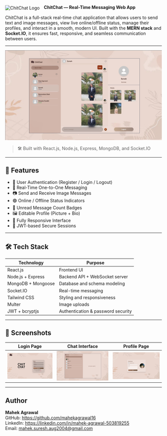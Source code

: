 <img src="client/src/assets/logo.png" alt="ChitChat Logo" width="30" style="vertical-align:middle; margin-right:10px;" />
<strong>ChitChat — Real-Time Messaging Web App</strong>

ChitChat is a full-stack real-time chat application that allows users to send text and image messages, view live online/offline status, manage their profiles, and interact in a smooth, modern UI. Built with the **MERN stack** and **Socket.IO**, it ensures fast, responsive, and seamless communication between users.

---

![ChitChat Preview](screenshots/hero.png)

> 🛠️ Built with React.js, Node.js, Express, MongoDB, and Socket.IO

---

## 🌟 Features

- 🔐 User Authentication (Register / Login / Logout)
- 💬 Real-Time One-to-One Messaging
- 📷 Send and Receive Image Messages
- 🟢 Online / Offline Status Indicators
- 🔢 Unread Message Count Badges
- 🖼️ Editable Profile (Picture + Bio)
- 📱 Fully Responsive Interface
- 🔐 JWT-based Secure Sessions

---

## 🛠️ Tech Stack

| Technology      | Purpose                       |
|----------------|-------------------------------|
| React.js        | Frontend UI                   |
| Node.js + Express | Backend API + WebSocket server |
| MongoDB + Mongoose | Database and schema modeling   |
| Socket.IO       | Real-time messaging            |
| Tailwind CSS    | Styling and responsiveness     |
| Multer          | Image uploads                  |
| JWT + bcryptjs  | Authentication & password security |

---

## 📸 Screenshots

| Login Page | Chat Interface | Profile Page |
|------------|----------------|---------------|
| ![Login](screenshots/login.png) | ![Chat](screenshots/chat.png) | ![Profile](screenshots/profile.png) |

---

## Author

**Mahek Agrawal**     
GitHub: https://github.com/mahekagrawal16      
LinkedIn: https://linkedin.com/in/mahek-agrawal-503819255   
Email: mahek.suresh.aug2004@gmail.com  
